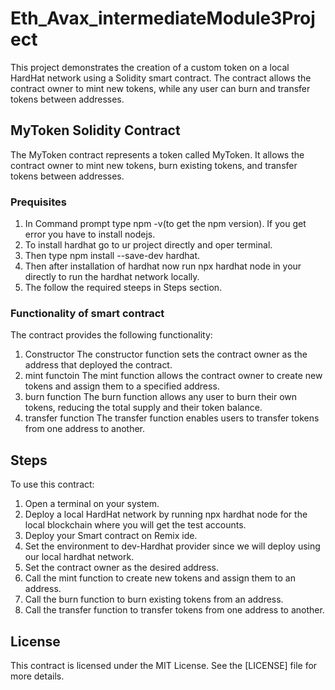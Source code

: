 # Eth_Avax_intermediateModule3Project

This project demonstrates the creation of a custom token on a local HardHat network using a Solidity smart contract. The contract allows the contract owner to mint new tokens, while any user can burn and transfer tokens between addresses.

## MyToken Solidity Contract

The MyToken contract represents a token called MyToken. It allows the contract owner to mint new tokens, burn existing tokens, and transfer tokens between addresses.

### Prequisites
1. In Command prompt type npm -v(to get the npm version). If you get error you have to install nodejs.
2. To install hardhat go to ur project directly and oper terminal.
3. Then type npm install --save-dev hardhat.
4. Then after installation of hardhat now run npx hardhat node in your directly to run the hardhat network locally.
5. The follow the required steeps in Steps section.

### Functionality of smart contract

The contract provides the following functionality:
1. Constructor
The constructor function sets the contract owner as the address that deployed the contract.
2. mint functoin
The mint function allows the contract owner to create new tokens and assign them to a specified address.
3. burn function
The burn function allows any user to burn their own tokens, reducing the total supply and their token balance.
4. transfer function
The transfer function enables users to transfer tokens from one address to another.

## Steps

To use this contract:

1. Open a terminal on your system.
2. Deploy a local HardHat network by running npx hardhat node for the local blockchain where you will get the test accounts.
3. Deploy your Smart contract on Remix ide.
4. Set the environment to dev-Hardhat provider since we will deploy using our local hardhat network.
5. Set the contract owner as the desired address.
6. Call the mint function to create new tokens and assign them to an address.
7. Call the burn function to burn existing tokens from an address.
8. Call the transfer function to transfer tokens from one address to another.

## License

This contract is licensed under the MIT License. See the [LICENSE] file for more details.
